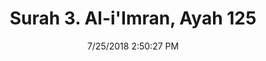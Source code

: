 ---
title       : "Surah 3. Al-i'Imran, Ayah 125"
date        : 7/25/2018 2:50:27 PM
draft       : false
type        : "quran"
layout      : "compare"
BookCode    : "CMP"
SurahNumber : "3"
AyahNumber  : "125"
TotalAyah   : "200"
---
